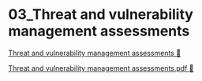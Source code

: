 # 03_Threat and vulnerability management assessments

[Threat and vulnerability management assessments 🔗](https://www.coursera.org/learn/cloud-security-risks-identify-and-protect-against-threats/supplement/dlKzC/threat-and-vulnerability-management-assessments)

[Threat and vulnerability management assessments.pdf 🔗](https://1drv.ms/b/c/526c45566c8c239a/EY-7v3xL1ZpLncnajOtfjhYB8C1ja8WXqI-g8gnsGBfXqw?e=qfRK6k)
